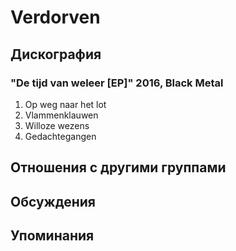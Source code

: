 # Verdorven



## Дискография

### "De tijd van weleer [EP]" 2016, Black Metal

1. Op weg naar het lot 
2. Vlammenklauwen 
3. Willoze wezens 
4. Gedachtegangen


## Отношения с другими группами


## Обсуждения


## Упоминания

